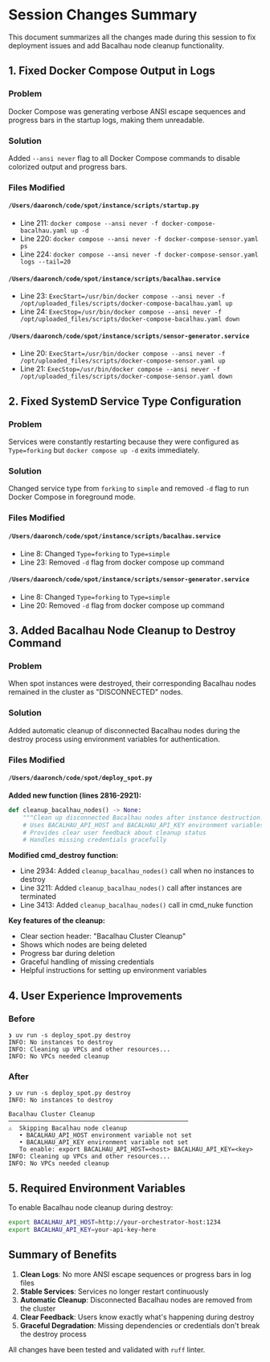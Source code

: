 # Session Changes Summary

This document summarizes all the changes made during this session to fix deployment issues and add Bacalhau node cleanup functionality.

## 1. Fixed Docker Compose Output in Logs

### Problem
Docker Compose was generating verbose ANSI escape sequences and progress bars in the startup logs, making them unreadable.

### Solution
Added `--ansi never` flag to all Docker Compose commands to disable colorized output and progress bars.

### Files Modified

#### `/Users/daaronch/code/spot/instance/scripts/startup.py`
- Line 211: `docker compose --ansi never -f docker-compose-bacalhau.yaml up -d`
- Line 220: `docker compose --ansi never -f docker-compose-sensor.yaml ps`
- Line 224: `docker compose --ansi never -f docker-compose-sensor.yaml logs --tail=20`

#### `/Users/daaronch/code/spot/instance/scripts/bacalhau.service`
- Line 23: `ExecStart=/usr/bin/docker compose --ansi never -f /opt/uploaded_files/scripts/docker-compose-bacalhau.yaml up`
- Line 24: `ExecStop=/usr/bin/docker compose --ansi never -f /opt/uploaded_files/scripts/docker-compose-bacalhau.yaml down`

#### `/Users/daaronch/code/spot/instance/scripts/sensor-generator.service`
- Line 20: `ExecStart=/usr/bin/docker compose --ansi never -f /opt/uploaded_files/scripts/docker-compose-sensor.yaml up`
- Line 21: `ExecStop=/usr/bin/docker compose --ansi never -f /opt/uploaded_files/scripts/docker-compose-sensor.yaml down`

## 2. Fixed SystemD Service Type Configuration

### Problem
Services were constantly restarting because they were configured as `Type=forking` but `docker compose up -d` exits immediately.

### Solution
Changed service type from `forking` to `simple` and removed `-d` flag to run Docker Compose in foreground mode.

### Files Modified

#### `/Users/daaronch/code/spot/instance/scripts/bacalhau.service`
- Line 8: Changed `Type=forking` to `Type=simple`
- Line 23: Removed `-d` flag from docker compose up command

#### `/Users/daaronch/code/spot/instance/scripts/sensor-generator.service`
- Line 8: Changed `Type=forking` to `Type=simple`
- Line 20: Removed `-d` flag from docker compose up command

## 3. Added Bacalhau Node Cleanup to Destroy Command

### Problem
When spot instances were destroyed, their corresponding Bacalhau nodes remained in the cluster as "DISCONNECTED" nodes.

### Solution
Added automatic cleanup of disconnected Bacalhau nodes during the destroy process using environment variables for authentication.

### Files Modified

#### `/Users/daaronch/code/spot/deploy_spot.py`

**Added new function (lines 2816-2921):**
```python
def cleanup_bacalhau_nodes() -> None:
    """Clean up disconnected Bacalhau nodes after instance destruction."""
    # Uses BACALHAU_API_HOST and BACALHAU_API_KEY environment variables
    # Provides clear user feedback about cleanup status
    # Handles missing credentials gracefully
```

**Modified cmd_destroy function:**
- Line 2934: Added `cleanup_bacalhau_nodes()` call when no instances to destroy
- Line 3211: Added `cleanup_bacalhau_nodes()` call after instances are terminated
- Line 3413: Added `cleanup_bacalhau_nodes()` call in cmd_nuke function

**Key features of the cleanup:**
- Clear section header: "Bacalhau Cluster Cleanup"
- Shows which nodes are being deleted
- Progress bar during deletion
- Graceful handling of missing credentials
- Helpful instructions for setting up environment variables

## 4. User Experience Improvements

### Before
```
❯ uv run -s deploy_spot.py destroy
INFO: No instances to destroy
INFO: Cleaning up VPCs and other resources...
INFO: No VPCs needed cleanup
```

### After
```
❯ uv run -s deploy_spot.py destroy
INFO: No instances to destroy

Bacalhau Cluster Cleanup
──────────────────────────────────────────────────
⚠️  Skipping Bacalhau node cleanup
   • BACALHAU_API_HOST environment variable not set
   • BACALHAU_API_KEY environment variable not set
   To enable: export BACALHAU_API_HOST=<host> BACALHAU_API_KEY=<key>
INFO: Cleaning up VPCs and other resources...
INFO: No VPCs needed cleanup
```

## 5. Required Environment Variables

To enable Bacalhau node cleanup during destroy:
```bash
export BACALHAU_API_HOST=http://your-orchestrator-host:1234
export BACALHAU_API_KEY=your-api-key-here
```

## Summary of Benefits

1. **Clean Logs**: No more ANSI escape sequences or progress bars in log files
2. **Stable Services**: Services no longer restart continuously
3. **Automatic Cleanup**: Disconnected Bacalhau nodes are removed from the cluster
4. **Clear Feedback**: Users know exactly what's happening during destroy
5. **Graceful Degradation**: Missing dependencies or credentials don't break the destroy process

All changes have been tested and validated with `ruff` linter.